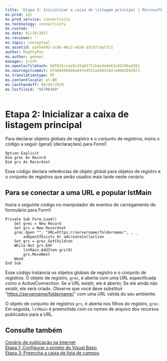 ```yaml
---
title: 'Etapa 2: Inicializar a caixa de listagem principal | Microsoft Docs'
ms.prod: sql
ms.prod_service: connectivity
ms.technology: connectivity
ms.custom: ''
ms.date: 01/19/2017
ms.reviewer: ''
ms.topic: conceptual
ms.assetid: a1454493-1c86-46c2-ada8-d3c6fcdaf3c1
author: MightyPen
ms.author: genemi
manager: jroth
ms.openlocfilehash: 0df631ccaa9cd3a6177cb4e4e8e63c65286ad361
ms.sourcegitcommit: 074d44994b6e84fe4552ad4843d2ce0882b92871
ms.translationtype: MT
ms.contentlocale: pt-BR
ms.lasthandoff: 06/05/2019
ms.locfileid: "66700368"
---
```

# <a name="step-2-initialize-the-main-list-box"></a>Etapa 2: Inicializar a caixa de listagem principal
Para declarar objetos globais de registro e o conjunto de registros, insira o código a seguir (geral) (declarações) para Form1:  
  
```  
Option Explicit  
Dim grec As Record  
Dim grs As Recordset  
```  
  
 Esse código declara referências de objeto global para objetos de registro e o conjunto de registros que serão usados mais tarde neste cenário.  
  
## <a name="to-connect-to-a-url-and-populate-lstmain"></a>Para se conectar a uma URL e popular lstMain  
 Insira o seguinte código no manipulador de eventos de carregamento de formulário para Form1:  
  
```  
Private Sub Form_Load()  
    Set grec = New Record  
    Set grs = New Recordset  
    grec.Open "", "URL=https://servername/foldername/", , _  
        adOpenIfExists Or adCreateCollection  
    Set grs = grec.GetChildren  
    While Not grs.EOF  
        lstMain.AddItem grs(0)  
        grs.MoveNext  
    Wend  
End Sub  
```  
  
 Esse código instancia os objetos globais de registro e o conjunto de registros. O objeto de registro, `grec`, é aberta com uma URL especificada como o ActiveConnection. Se a URL existir, ele é aberto; Se ele ainda não existir, ele será criado. Observe que você deve substituir "<https://servername/foldername/>" com uma URL válida do seu ambiente.  
  
 O objeto de conjunto de registros `grs`, é aberta nos filhos do registro, `grec`. Em seguida, `lstMain` é preenchida com os nomes de arquivo dos recursos publicados para a URL.  
  
## <a name="see-also"></a>Consulte também  
 [Cenário de publicação na Internet](../../../ado/guide/data/internet-publishing-scenario.md)   
 [Etapa 1: Configurar o projeto do Visual Basic](../../../ado/guide/data/step-1-set-up-the-visual-basic-project.md)   
 [Etapa 3: Preencha a caixa de lista de campos](../../../ado/guide/data/step-3-populate-the-fields-list-box.md)
